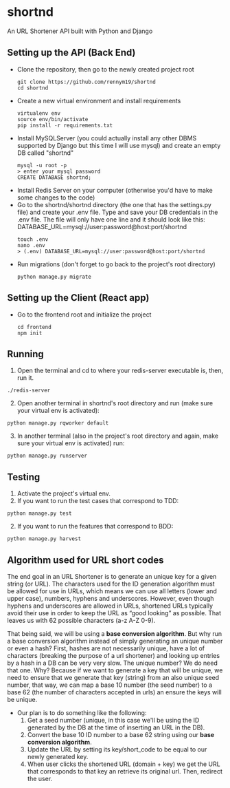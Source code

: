 # shortnd
An URL Shortener API built with Python and Django

## Setting up the API (Back End)
- Clone the repository, then go to the newly created project root
  ```
  git clone https://github.com/rennym19/shortnd
  cd shortnd
  ```
- Create a new virtual environment and install requirements
  ```
  virtualenv env
  source env/bin/activate
  pip install -r requirements.txt
  ```
- Install MySQLServer (you could actually install any other DBMS supported by Django but this time I will use mysql) and create an empty DB called "shortnd"
  ```
  mysql -u root -p
  > enter your mysql password
  CREATE DATABASE shortnd;
  ```
- Install Redis Server on your computer (otherwise you'd have to make some changes to the code)
- Go to the shortnd/shortnd directory (the one that has the settings.py file) and create your .env file. Type and save your DB credentials in the .env file. The file will only have one line and it should look like this: DATABASE_URL=mysql://user:password@host:port/shortnd
  ```
  touch .env
  nano .env
  > (.env) DATABASE_URL=mysql://user:password@host:port/shortnd
  ```
- Run migrations (don't forget to go back to the project's root directory)
  ```
  python manage.py migrate
  ```

## Setting up the Client (React app)
- Go to the frontend root and initialize the project
  ```
  cd frontend
  npm init
  ```

## Running
1. Open the terminal and cd to where your redis-server executable is, then, run it.
  ```
  ./redis-server
  ```
2. Open another terminal in shortnd's root directory and run (make sure your virtual env is activated):
  ```
  python manage.py rqworker default
  ```
3. In another terminal (also in the project's root directory and again, make sure your virtual env is activated) run:
  ```
  python manage.py runserver
  ```

## Testing
1. Activate the project's virtual env.
2. If you want to run the test cases that correspond to TDD:
  ```
  python manage.py test
  ```
2. If you want to run the features that correspond to BDD:
  ```
  python manage.py harvest
  ```

## Algorithm used for URL short codes
  The end goal in an URL Shortener is to generate an unique key for a given string (or URL). The characters used for the ID generation algorithm must be allowed for use in URLs, which means we can use all letters (lower and upper case), numbers, hyphens and underscores. However, even though hyphens and underscores are allowed in URLs, shortened URLs typically avoid their use in order to keep the URL as “good looking” as possible. That leaves us with 62 possible characters (a-z A-Z 0-9).
  
  That being said, we will be using a **base conversion algorithm**. But why run a base conversion algorithm instead of simply generating an unique number or even a hash? First, hashes are not necessarily unique, have a lot of characters (breaking the purpose of a url shortener) and looking up entries by a hash in a DB can be very very slow. The unique number? We do need that one. Why? Because if we want to generate a key that will be unique, we need to ensure that we generate that key (string) from an also unique seed number, that way, we can map a base 10 number (the seed number) to a base 62 (the number of characters accepted in urls) an ensure the keys will be unique.
  
- Our plan is to do something like the following:
  1. Get a seed number (unique, in this case we'll be using the ID generated by the DB at the time of inserting an URL in the DB).
  2. Convert the base 10 ID number to a base 62 string using our **base conversion algorithm**.
  3. Update the URL by setting its key/short_code to be equal to our newly generated key.
  4. When user clicks the shortened URL (domain + key) we get the URL that corresponds to that key an retrieve its original url. Then, redirect the user.
